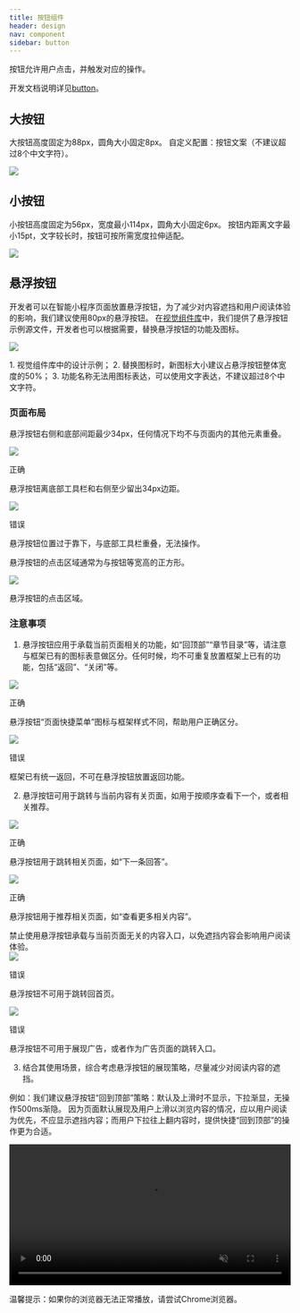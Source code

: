 ```yaml
---
title: 按钮组件
header: design
nav: component
sidebar: button
---
```

按钮允许用户点击，并触发对应的操作。

开发文档说明详见<a href="https://smartprogram.baidu.com/docs/develop/component/formlist/#button/" target="_blank">button</a>。

## 大按钮
大按钮高度固定为88px，圆角大小固定8px。
自定义配置：按钮文案（不建议超过8个中文字符）。
<div class="m-doc-custom-examples">
	<div class="m-doc-custom-examples-correct ">
		<img src="../../../img/design/component/button/1.png">
	</div>
</div>


## 小按钮
小按钮高度固定为56px，宽度最小114px，圆角大小固定6px。
按钮内距离文字最小15pt，文字较长时，按钮可按所需宽度拉伸适配。
<div class="m-doc-custom-examples">
	<div class="m-doc-custom-examples-correct ">
		<img src="../../../img/design/component/button/2.png">
	</div>
</div>

## 悬浮按钮
开发者可以在智能小程序页面放置悬浮按钮，为了减少对内容遮挡和用户阅读体验的影响，我们建议使用80px的悬浮按钮。
在[视觉组件库](../../resource/uikit/)中，我们提供了悬浮按钮示例源文件，开发者也可以根据需要，替换悬浮按钮的功能及图标。
<div class="m-doc-custom-examples">
	<div class="m-doc-custom-examples-error ">
		<img src="../../../img/design/component/button/3.png">
		<p class="m-doc-custom-examples-text">1. 视觉组件库中的设计示例；
		2. 替换图标时，新图标大小建议占悬浮按钮整体宽度的50%；
	3. 功能名称无法用图标表达，可以使用文字表达，不建议超过8个中文字符。</p></div>
</div>

### 页面布局
悬浮按钮右侧和底部间距最少34px，任何情况下均不与页面内的其他元素重叠。
<div class="m-doc-custom-examples">
	<div class="m-doc-custom-examples-correct">
		<img src="../../../img/design/component/button/4-1.png">
		<p class="m-doc-custom-examples-title">正确</p><p class="m-doc-custom-examples-text">悬浮按钮离底部工具栏和右侧至少留出34px边距。</p>
	</div>
	<div class="m-doc-custom-examples-error ">
		<img src="../../../img/design/component/button/4-2.png">
		<p class="m-doc-custom-examples-title">错误</p><p class="m-doc-custom-examples-text">悬浮按钮位置过于靠下，与底部工具栏重叠，无法操作。</p>
	</div>
</div>

悬浮按钮的点击区域通常为与按钮等宽高的正方形。
<div class="m-doc-custom-examples">
	<div class="m-doc-custom-examples-error"><img src="../../../img/design/component/button/5.png">
		<p class="m-doc-custom-examples-text">悬浮按钮的点击区域。</p></div>
</div>

### 注意事项
1. 悬浮按钮应用于承载当前页面相关的功能，如“回顶部”“章节目录”等，请注意与框架已有的图标表意做区分。任何时候，均不可重复放置框架上已有的功能，包括“返回”、“关闭”等。
<div class="m-doc-custom-examples">
	<div class="m-doc-custom-examples-correct">
		<img src="../../../img/design/component/button/6-1.png">
		<p class="m-doc-custom-examples-title">正确</p><p class="m-doc-custom-examples-text">悬浮按钮“页面快捷菜单”图标与框架样式不同，帮助用户正确区分。</p>
	</div>
	<div class="m-doc-custom-examples-error">
		<img src="../../../img/design/component/button/6-2.png">
		<p class="m-doc-custom-examples-title">错误</p><p class="m-doc-custom-examples-text">框架已有统一返回，不可在悬浮按钮放置返回功能。</p>
	</div>
</div>

2. 悬浮按钮可用于跳转与当前内容有关页面，如用于按顺序查看下一个，或者相关推荐。
<div class="m-doc-custom-examples"><div class="m-doc-custom-examples-correct"><img src="../../../img/design/component/button/7-1.png">
		<p class="m-doc-custom-examples-title">正确</p><p class="m-doc-custom-examples-text">悬浮按钮用于跳转相关页面，如“下一条回答”。</p>
	</div>
	<div class="m-doc-custom-examples-correct"><img src="../../../img/design/component/button/7-2.png">
		<p class="m-doc-custom-examples-title">正确</p><p class="m-doc-custom-examples-text">悬浮按钮用于推荐相关页面，如“查看更多相关内容”。</p></div>
</div>
禁止使用悬浮按钮承载与当前页面无关的内容入口，以免遮挡内容会影响用户阅读体验。
<div class="m-doc-custom-examples"><div class="m-doc-custom-examples-error">
		<img src="../../../img/design/component/button/7-3.png">
		<p class="m-doc-custom-examples-title">错误</p><p class="m-doc-custom-examples-text">悬浮按钮不可用于跳转回首页。</p>
	</div>
	<div class="m-doc-custom-examples-error ">
		<img src="../../../img/design/component/button/7-4.png">
		<p class="m-doc-custom-examples-title">错误</p><p class="m-doc-custom-examples-text">悬浮按钮不可用于展现广告，或者作为广告页面的跳转入口。</p>
	</div>
</div>

3. 结合其使用场景，综合考虑悬浮按钮的展现策略，尽量减少对阅读内容的遮挡。

例如：我们建议悬浮按钮“回到顶部”策略：默认及上滑时不显示，下拉渐显，无操作500ms渐隐。
因为页面默认展现及用户上滑以浏览内容的情况，应以用户阅读为优先，不应显示遮挡内容；而用户下拉往上翻内容时，提供快捷“回到顶部”的操作更为合适。

<video width="100%" muted autoplay="autoplay" loop="loop"  src="../../../img/design/component/button/8.mov"/>你的浏览器不支持该视频播放</video><p class="m-doc-custom-examples-text">温馨提示：如果你的浏览器无法正常播放，请尝试Chrome浏览器。</p>

